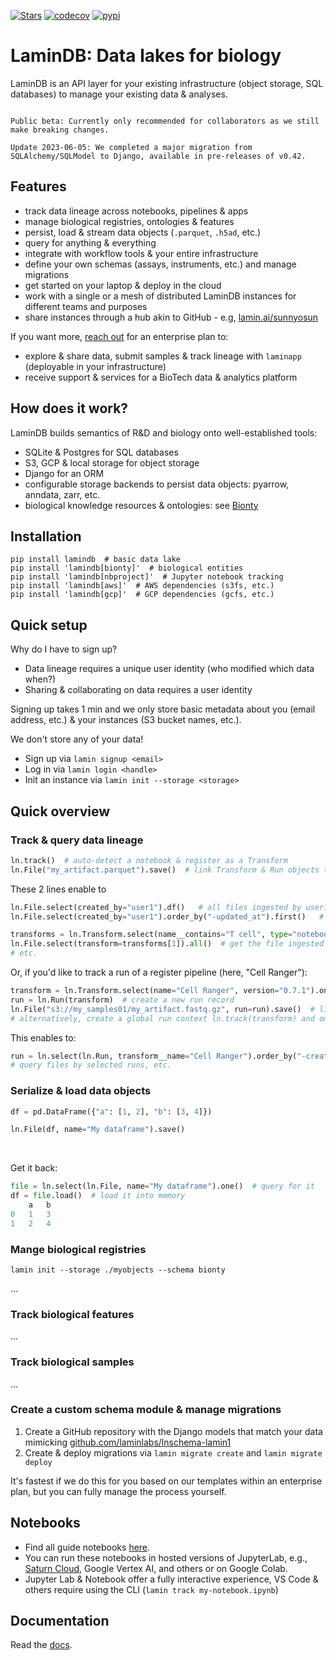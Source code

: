 [![Stars](https://img.shields.io/github/stars/laminlabs/lamindb?logo=GitHub&color=yellow)](https://github.com/laminlabs/lamindb)
[![codecov](https://codecov.io/gh/laminlabs/lamindb/branch/main/graph/badge.svg?token=VKMRJ7OWR3)](https://codecov.io/gh/laminlabs/lamindb)
[![pypi](https://img.shields.io/pypi/v/lamindb?color=blue&label=pypi%20package)](https://pypi.org/project/lamindb)

# LaminDB: Data lakes for biology

LaminDB is an API layer for your existing infrastructure (object storage, SQL databases) to manage your existing data & analyses.

```{warning}

Public beta: Currently only recommended for collaborators as we still make breaking changes.

Update 2023-06-05: We completed a major migration from SQLAlchemy/SQLModel to Django, available in pre-releases of v0.42.

```

## Features

- track data lineage across notebooks, pipelines & apps
- manage biological registries, ontologies & features
- persist, load & stream data objects (`.parquet`, `.h5ad`, etc.)
- query for anything & everything
- integrate with workflow tools & your entire infrastructure
- define your own schemas (assays, instruments, etc.) and manage migrations
- get started on your laptop & deploy in the cloud
- work with a single or a mesh of distributed LaminDB instances for different teams and purposes
- share instances through a hub akin to GitHub - e.g, [lamin.ai/sunnyosun](https://lamin.ai/sunnyosun)

If you want more, [reach out](https://lamin.ai/contact) for an enterprise plan to:

- explore & share data, submit samples & track lineage with `laminapp` (deployable in your infrastructure)
- receive support & services for a BioTech data & analytics platform

## How does it work?

LaminDB builds semantics of R&D and biology onto well-established tools:

- SQLite & Postgres for SQL databases
- S3, GCP & local storage for object storage
- Django for an ORM
- configurable storage backends to persist data objects: pyarrow, anndata, zarr, etc.
- biological knowledge resources & ontologies: see [Bionty](https://lamin.ai/docs/bionty)

## Installation

```shell
pip install lamindb  # basic data lake
pip install 'lamindb[bionty]'  # biological entities
pip install 'lamindb[nbproject]'  # Jupyter notebook tracking
pip install 'lamindb[aws]'  # AWS dependencies (s3fs, etc.)
pip install 'lamindb[gcp]'  # GCP dependencies (gcfs, etc.)
```

## Quick setup

Why do I have to sign up?

- Data lineage requires a unique user identity (who modified which data when?)
- Sharing & collaborating on data requires a user identity

Signing up takes 1 min and we only store basic metadata about you (email address, etc.) & your instances (S3 bucket names, etc.).

We don't store any of your data!

- Sign up via `lamin signup <email>`
- Log in via `lamin login <handle>`
- Init an instance via `lamin init --storage <storage>`

## Quick overview

### Track & query data lineage

```python
ln.track()  # auto-detect a notebook & register as a Transform
ln.File("my_artifact.parquet").save()  # link Transform & Run objects to File object
```

These 2 lines enable to

```python
ln.File.select(created_by="user1").df()   # all files ingested by user1
ln.File.select(created_by="user1").order_by("-updated_at").first()   # latest modified file by user1

transforms = ln.Transform.select(name__contains="T cell", type="notebook").all()  # all notebooks with 'T cell' in the title
ln.File.select(transform=transforms[1]).all()  # get the file ingested by the second notebook in transforms
# etc.
```

Or, if you'd like to track a run of a register pipeline (here, "Cell Ranger"):

```python
transform = ln.Transform.select(name="Cell Ranger", version="0.7.1").one()  # select a pipeline from the registry
run = ln.Run(transform)  # create a new run record
ln.File("s3://my_samples01/my_artifact.fastq.gz", run=run).save()  # link file against run
# alternatively, create a global run context ln.track(transform) and omit run=run
```

This enables to:

```python
run = ln.select(ln.Run, transform__name="Cell Ranger").order_by("-created_at").df()  # get the latest Cell Ranger pipeline runs
# query files by selected runs, etc.
```

### Serialize & load data objects

```python
df = pd.DataFrame({"a": [1, 2], "b": [3, 4]})

ln.File(df, name="My dataframe").save()
```

<br>

Get it back:

```python
file = ln.select(ln.File, name="My dataframe").one()  # query for it
df = file.load()  # load it into memory
    a   b
0   1   3
1   2   4
```

### Mange biological registries

```
lamin init --storage ./myobjects --schema bionty
```

...

### Track biological features

...

### Track biological samples

...

### Create a custom schema module & manage migrations

1. Create a GitHub repository with the Django models that match your data mimicking [github.com/laminlabs/lnschema-lamin1](https://github.com/laminlabs/lnschema-lamin1)
2. Create & deploy migrations via `lamin migrate create` and `lamin migrate deploy`

It's fastest if we do this for you based on our templates within an enterprise plan, but you can fully manage the process yourself.

## Notebooks

- Find all guide notebooks [here](https://github.com/laminlabs/lamindb/tree/main/docs/guide).
- You can run these notebooks in hosted versions of JupyterLab, e.g., [Saturn Cloud](https://github.com/laminlabs/run-lamin-on-saturn), Google Vertex AI, and others or on Google Colab.
- Jupyter Lab & Notebook offer a fully interactive experience, VS Code & others require using the CLI (`lamin track my-notebook.ipynb`)

## Documentation

Read the [docs](https://lamin.ai/docs/guide/).
